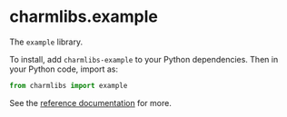# charmlibs.example

The `example` library.

To install, add `charmlibs-example` to your Python dependencies. Then in your Python code, import as:

```py
from charmlibs import example
```

See the [reference documentation](https://documentation.ubuntu.com/charmlibs/reference/charmlibs/example) for more.
